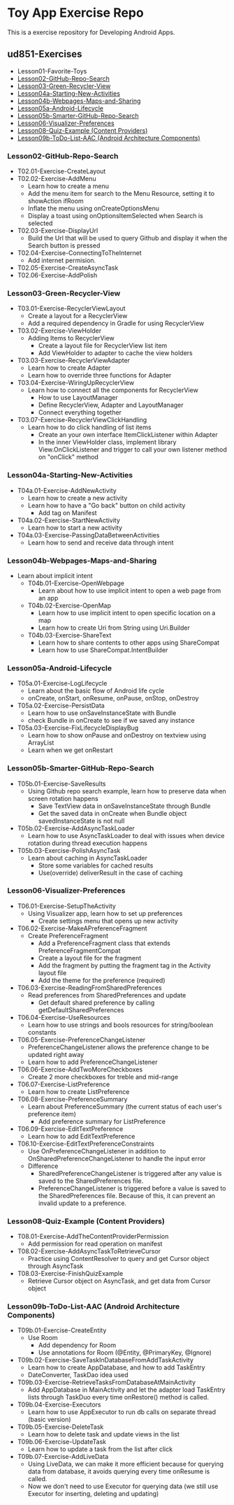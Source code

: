# Toy App Exercise Repo

This is a exercise repository for Developing Android Apps.

## ud851-Exercises
  - Lesson01-Favorite-Toys
  - [Lesson02-GitHub-Repo-Search](#Lesson02-GitHub-Repo-Search)
  - [Lesson03-Green-Recycler-View](#Lesson03-Green-Recycler-View)
  - [Lesson04a-Starting-New-Activities](#Lesson04a-Starting-New-Activities)
  - [Lesson04b-Webpages-Maps-and-Sharing](#Lesson04b-Webpages-Maps-and-Sharing)
  - [Lesson05a-Android-Lifecycle](#Lesson05a-Android-Lifecycle)
  - [Lesson05b-Smarter-GitHub-Repo-Search](#Lesson05b-Smarter-GitHub-Repo-Search)
  - [Lesson06-Visualizer-Preferences](#Lesson06-Visualizer-Preferences)
  - [Lesson08-Quiz-Example (Content Providers)](#Lesson08-Quiz-Example (Content Providers))
  - [Lesson09b-ToDo-List-AAC (Android Architecture Components)](#Lesson09b-ToDo-List-AAC (Android Architecture Components))

### Lesson02-GitHub-Repo-Search
- T02.01-Exercise-CreateLayout
- T02.02-Exercise-AddMenu
  - Learn how to create a menu
  - Add the menu item for search to the Menu Resource, setting it to showAction ifRoom
  - Inflate the menu using onCreateOptionsMenu
  - Display a toast using onOptionsItemSelected when Search is selected
- T02.03-Exercise-DisplayUrl
  - Build the Url that will be used to query Github and display it when the Search button is pressed
- T02.04-Exercise-ConnectingToTheInternet
  - Add internet permision.
- T02.05-Exercise-CreateAsyncTask
- T02.06-Exercise-AddPolish

### Lesson03-Green-Recycler-View
- T03.01-Exercise-RecyclerViewLayout
  - Create a layout for a RecyclerView
  - Add a required dependency in Gradle for using RecyclerView
- T03.02-Exercise-ViewHolder
  - Adding Items to RecyclerView
    - Create a layout file for RecyclerView list item
    - Add ViewHolder to adapter to cache the view holders
- T03.03-Exercise-RecyclerViewAdapter
  - Learn how to create Adapter
  - Learn how to override three functions for Adapter
- T03.04-Exercise-WiringUpRecyclerView
  - Learn how to connect all the components for RecyclerView
    - How to use LayoutManager
    - Define RecyclerView, Adapter and LayoutManager
    - Connect everything together
- T03.07-Exercise-RecyclerViewClickHandling
  - Learn how to do click handling of list items
    - Create an your own interface ItemClickListener within Adapter
    - In the inner ViewHolder class, implement library View.OnClickListener and trigger to call your own listener method on "onClick" method

### Lesson04a-Starting-New-Activities
  - T04a.01-Exercise-AddNewActivity
    - Learn how to create a new activity 
    - Learn how to have a "Go back" button on child activity
      - Add <meta-data> tag on Manifest
  - T04a.02-Exercise-StartNewActivity
    - Learn how to start a new activity
  - T04a.03-Exercise-PassingDataBetweenActivities
    - Learn how to send and receive data through intent

### Lesson04b-Webpages-Maps-and-Sharing
  - Learn about implicit intent
    - T04b.01-Exercise-OpenWebpage
      - Learn about how to use implicit intent to open a web page from an app
    - T04b.02-Exercise-OpenMap
      - Learn how to use implicit intent to open specific location on a map
      - Learn how to create Uri from String using Uri.Builder
    - T04b.03-Exercise-ShareText
      - Learn how to share contents to other apps using ShareCompat
      - Learn how to use ShareCompat.IntentBuilder

### Lesson05a-Android-Lifecycle
  - T05a.01-Exercise-LogLifecycle
    - Learn about the basic flow of Android life cycle
    - onCreate, onStart, onResume, onPause, onStop, onDestroy
  - T05a.02-Exercise-PersistData
    - Learn how to use onSaveInstanceState with Bundle
    - check Bundle in onCreate to see if we saved any instance
  - T05a.03-Exercise-FixLifecycleDisplayBug
    - Learn how to show onPause and onDestroy on textview using ArrayList
    - Learn when we get onRestart

### Lesson05b-Smarter-GitHub-Repo-Search
  - T05b.01-Exercise-SaveResults
    - Using Github repo search example, learn how to preserve data when screen rotation happens
      - Save TextView data in onSaveInstanceState through Bundle
      - Get the saved data in onCreate when Bundle object savedInstanceState is not null
  - T05b.02-Exercise-AddAsyncTaskLoader
    - Learn how to use AsyncTaskLoader to deal with issues when device rotation during thread execution happens
  - T05b.03-Exercise-PolishAsyncTask
    - Learn about caching in AsyncTaskLoader
      - Store some variables for cached results
      - Use(override) deliverResult in the case of caching

### Lesson06-Visualizer-Preferences
  - T06.01-Exercise-SetupTheActivity
    - Using Visualizer app, learn how to set up preferences
      - Create settings menu that opens up new activity
  - T06.02-Exercise-MakeAPreferenceFragment
    - Create PreferenceFragment 
      - Add a PreferenceFragment class that extends PreferenceFragmentCompat
      - Create a layout file for the fragment
      - Add the fragment by putting the fragment tag in the Activity layout file
      - Add the theme for the preference (required)
  - T06.03-Exercise-ReadingFromSharedPreferences
    - Read preferences from SharedPreferences and update
      - Get default shared preference by calling getDefaultSharedPreferences
  - T06.04-Exercise-UseResources
    - Learn how to use strings and bools resources for string/boolean constants 
  - T06.05-Exercise-PreferenceChangeListener
    - PreferenceChangeListener allows the preference change to be updated right away
    - Learn how to add PreferenceChangeListener
  - T06.06-Exercise-AddTwoMoreCheckboxes
    - Create 2 more checkboxes for treble and mid-range
  - T06.07-Exercise-ListPreference
    - Learn how to create ListPreference
  - T06.08-Exercise-PreferenceSummary
    - Learn about PreferenceSummary (the current status of each user's preference item)
      - Add preference summary for ListPreference
  - T06.09-Exercise-EditTextPreference
    - Learn how to add EditTextPreference
  - T06.10-Exercise-EditTextPreferenceConstraints
    - Use OnPreferenceChangeListener in addition to OnSharedPreferenceChangeListener to handle the input error
    - Difference
      - SharedPreferenceChangeListener is triggered after any value is saved to the SharedPreferences file.
      - PreferenceChangeListener is triggered before a value is saved to the SharedPreferences file. Because of this, it can prevent an invalid update to a preference.  

### Lesson08-Quiz-Example (Content Providers)
  - T08.01-Exercise-AddTheContentProviderPermission
    - Add permission for read operation on manifest
  - T08.02-Exercise-AddAsyncTaskToRetrieveCursor
    - Practice using ContentResolver to query and get Cursor object through AsyncTask
  - T08.03-Exercise-FinishQuizExample
    - Retrieve Cursor object on AsyncTask, and get data from Cursor object 

### Lesson09b-ToDo-List-AAC (Android Architecture Components)
  - T09b.01-Exercise-CreateEntity
    - Use Room
      - Add dependency for Room
      - Use annotations for Room (@Entity, @PrimaryKey, @Ignore)
  - T09b.02-Exercise-SaveTaskInDatabaseFromAddTaskActivity
    - Learn how to create AppDatabase, and how to add TaskEntry
    - DateConverter, TaskDao idea used
  - T09b.03-Exercise-RetrieveTasksFromDatabaseAtMainActivity
    - Add AppDatabase in MainActivity and let the adapter load TaskEntry lists through TaskDuo every time onRestore() method is called. 
  - T09b.04-Exercise-Executors
    - Learn how to use AppExecutor to run db calls on separate thread (basic version)
  - T09b.05-Exercise-DeleteTask
    - Learn how to delete task and update views in the list
  - T09b.06-Exercise-UpdateTask
    - Learn how to update a task from the list after click
  - T09b.07-Exercise-AddLiveData
    - Using LiveData, we can make it more efficient because for querying data from database, it avoids querying every time onResume is called. 
    - Now we don't need to use Executor for querying data (we still use Executor for inserting, deleting and updating)



